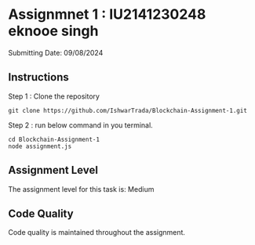 # Assignmnet 1 : IU2141230248 eknooe singh 

Submitting Date: 09/08/2024

## Instructions

Step 1 : Clone the repository

```
git clone https://github.com/IshwarTrada/Blockchain-Assignment-1.git
```

Step 2 : run below command in you terminal.
```
cd Blockchain-Assignment-1
node assignment.js
```

## Assignment Level

The assignment level for this task is: Medium

## Code Quality

Code quality is maintained throughout the assignment.
